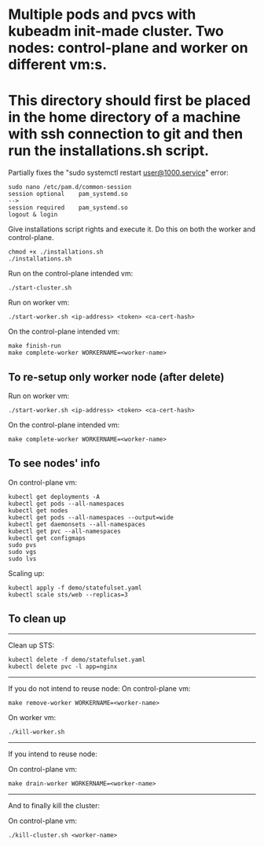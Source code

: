 # Multiple pods and pvcs with kubeadm init-made cluster. Two nodes: control-plane and worker on different vm:s.
# This directory should first be placed in the home directory of a machine with ssh connection to git and then run the installations.sh script.

Partially fixes the "sudo systemctl restart user@1000.service" error:
```
sudo nano /etc/pam.d/common-session
session	optional	pam_systemd.so
-->
session	required	pam_systemd.so
logout & login
```

Give installations script rights and execute it. Do this on both the worker and control-plane.
```console
chmod +x ./installations.sh
./installations.sh
```

Run on the control-plane intended vm:
```console
./start-cluster.sh
```

Run on worker vm:
```console
./start-worker.sh <ip-address> <token> <ca-cert-hash>
```

On the control-plane intended vm:
```console
make finish-run
make complete-worker WORKERNAME=<worker-name>
```

## To re-setup only worker node (after delete)

Run on worker vm:
```console
./start-worker.sh <ip-address> <token> <ca-cert-hash>
```
On the control-plane intended vm:
```console
make complete-worker WORKERNAME=<worker-name>
```

## To see nodes' info

On control-plane vm:
```console
kubectl get deployments -A
kubectl get pods --all-namespaces
kubectl get nodes
kubectl get pods --all-namespaces --output=wide
kubectl get daemonsets --all-namespaces
kubectl get pvc --all-namespaces
kubectl get configmaps
sudo pvs
sudo vgs
sudo lvs
```

Scaling up:
```
kubectl apply -f demo/statefulset.yaml
kubectl scale sts/web --replicas=3
```

## To clean up

---
Clean up STS:
```
kubectl delete -f demo/statefulset.yaml
kubectl delete pvc -l app=nginx
```

---
If you do not intend to reuse node:
On control-plane vm:
```console
make remove-worker WORKERNAME=<worker-name>
```
On worker vm:
```console
./kill-worker.sh
```

---
If you intend to reuse node:

On control-plane vm:
```console
make drain-worker WORKERNAME=<worker-name>
```

---
And to finally kill the cluster:

On control-plane vm:
```console
./kill-cluster.sh <worker-name>
```
